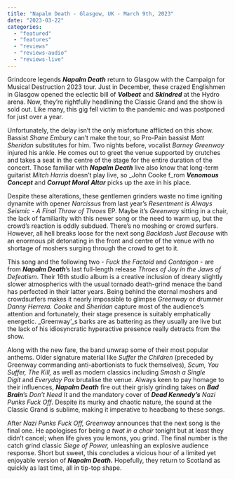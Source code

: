 ```yaml
---
title: "Napalm Death - Glasgow, UK - March 9th, 2023"
date: "2023-03-22"
categories: 
  - "featured"
  - "features"
  - "reviews"
  - "reviews-audio"
  - "reviews-live"
---
```


Grindcore legends _**Napalm Death**_ return to Glasgow with the Campaign for Musical Destruction 2023 tour. Just in December, these crazed Englishmen in Glasgow opened the eclectic bill of **_Volbeat_** and _**Skindred**_ at the Hydro arena. Now, they’re rightfully headlining the Classic Grand and the show is sold out. Like many, this gig fell victim to the pandemic and was postponed for just over a year. 

Unfortunately, the delay isn’t the only misfortune afflicted on this show. Bassist _Shane Embury_ can’t make the tour, so Pro-Pain bassist _Matt Sheridan_ substitutes for him. Two nights before, vocalist _Barney Greenway_ injured his ankle. He comes out to greet the venue supported by crutches and takes a seat in the centre of the stage for the entire duration of the concert. Those familiar with _**Napalm Death**_ live also know that long-term guitarist _Mitch Harris_ doesn’t play live, so _John Cooke f_rom _**Venomous Concept**_ and **_Corrupt Moral Altar_** picks up the axe in his place.

Despite these alterations, these gentlemen grinders waste no time igniting dynamite with opener _Narcissus_ from last year’s _Resentment is Always Seismic - A Final Throw of Throes_ EP. Maybe it’s _Greenway_ sitting in a chair, the lack of familiarity with this newer song or the need to warm up, but the crowd’s reaction is oddly subdued. There’s no moshing or crowd surfers. However, all hell breaks loose for the next song _Backlash Just Because_ with an enormous pit detonating in the front and centre of the venue with no shortage of moshers surging through the crowd to get to it. 

This song and the following two - _Fuck the Factoid_ and _Contaigon_ - are from **_Napalm Death_**’s last full-length release _Throes of Joy in the Jaws of Defeatism_. Their 16th studio album is a creative inclusion of dreary slightly slower atmospherics with the usual tornado death-grind menace the band has perfected in their latter years. Being behind the eternal moshers and crowdsurfers makes it nearly impossible to glimpse _Greenway_ or drummer _Danny Herrera._ _Cooke_ and _Sheridan_ capture most of the audience’s attention and fortunately, their stage presence is suitably emphatically energetic. _Greenway’_s barks are as battering as they usually are live but the lack of his idiosyncratic hyperactive presence really detracts from the show.

Along with the new fare, the band unwrap some of their most popular anthems. Older signature material like _Suffer the Children_ (preceded by Greenway commanding anti-abortionists to fuck themselves), _Scum, You Suffer, The Kill,_ as well as modern classics including _Smash a Single Digit_ and _Everyday Pox_ brutalise the venue. Always keen to pay homage to their influences, _**Napalm Death**_ fire out their grisly grinding takes on _**Bad Brain**_’s _Don’t Need It_ and the mandatory cover of _**Dead Kennedy’s**_ _Nazi Punks Fuck Off_. Despite its murky and chaotic nature, the sound at the Classic Grand is sublime, making it imperative to headbang to these songs.

After _Nazi Punks Fuck Off,_ _Greenway_ announces that the next song is the final one. He apologises for being _a twat in a chair_ tonight but at least they didn’t cancel; when life gives you lemons, you grind. The final number is the catch grind classic _Siege of Power,_ unleashing an explosive audience response. Short but sweet, this concludes a vicious hour of a limited yet enjoyable version of _**Napalm Death.**_ Hopefully, they return to Scotland as quickly as last time, all in tip-top shape.
